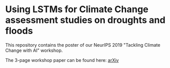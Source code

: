 # Using LSTMs for Climate Change assessment studies on droughts and floods
This repository contains the poster of our NeurIPS 2019 "Tackling Climate Change with AI" workshop.

The 3-page workshop paper can be found here: [arXiv](https://arxiv.org/abs/1911.03941)
